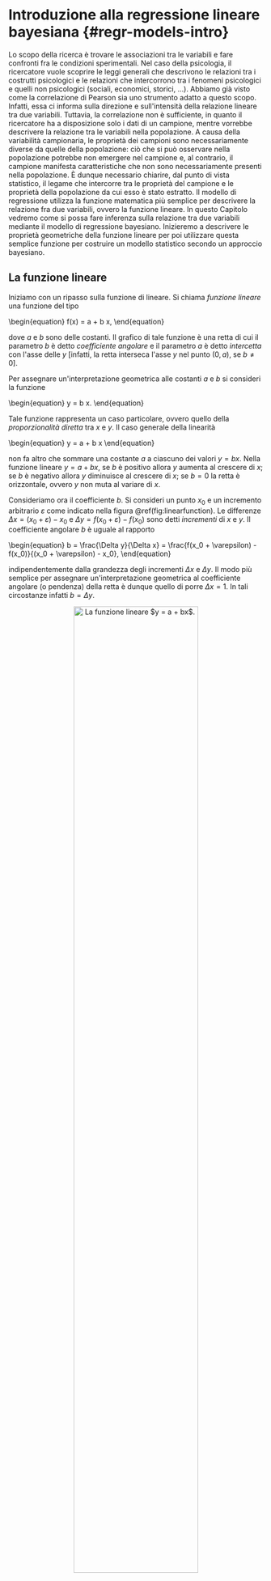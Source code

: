 # Introduzione alla regressione lineare bayesiana {#regr-models-intro}



Lo scopo della ricerca è trovare le associazioni tra le variabili e fare
confronti fra le condizioni sperimentali. Nel caso della psicologia, il
ricercatore vuole scoprire le leggi generali che descrivono le relazioni
tra i costrutti psicologici e le relazioni che intercorrono tra i
fenomeni psicologici e quelli non psicologici (sociali, economici,
storici, ...). Abbiamo già visto come la correlazione di Pearson sia uno
strumento adatto a questo scopo. Infatti, essa ci informa sulla
direzione e sull'intensità della relazione lineare tra due variabili.
Tuttavia, la correlazione non è sufficiente, in quanto il ricercatore ha
a disposizione solo i dati di un campione, mentre vorrebbe descrivere la
relazione tra le variabili nella popolazione. A causa della variabilità
campionaria, le proprietà dei campioni sono necessariamente diverse da
quelle della popolazione: ciò che si può osservare nella popolazione
potrebbe non emergere nel campione e, al contrario, il campione
manifesta caratteristiche che non sono necessariamente presenti nella
popolazione. È dunque necessario chiarire, dal punto di vista
statistico, il legame che intercorre tra le proprietà del campione e le
proprietà della popolazione da cui esso è stato estratto. 
Il modello di regressione utilizza la funzione matematica più semplice
per descrivere la relazione fra due variabili, ovvero la funzione
lineare. In questo Capitolo vedremo come si possa fare inferenza sulla relazione tra due variabili mediante il modello di regressione bayesiano. Inizieremo a descrivere le proprietà geometriche della funzione lineare per poi utilizzare questa semplice funzione per costruire un modello statistico secondo un approccio bayesiano. 


## La funzione lineare

Iniziamo con un ripasso sulla funzione di lineare. Si chiama _funzione lineare_ una funzione del tipo

\begin{equation}
f(x) = a + b x,
\end{equation}

dove $a$ e $b$ sono delle costanti. Il grafico di tale funzione è una retta di cui il parametro $b$ è detto _coefficiente angolare_ e il parametro $a$ è detto _intercetta_ con l'asse delle $y$ [infatti, la retta interseca l'asse $y$ nel punto $(0,a)$, se $b \neq 0$].
  
Per assegnare un'interpretazione geometrica alle costanti $a$ e $b$ si consideri la funzione

\begin{equation}
y = b x.
\end{equation}

Tale funzione rappresenta un caso particolare, ovvero quello della _proporzionalità diretta_ tra $x$ e $y$. Il caso generale della linearità

\begin{equation}
y = a + b x
\end{equation}

non fa altro che sommare una costante $a$ a ciascuno dei valori $y = b x$. Nella funzione lineare $y = a + b x$, se $b$ è positivo allora $y$ aumenta al crescere di $x$; se $b$ è negativo allora $y$ diminuisce al crescere di $x$; se $b=0$ la retta è orizzontale, ovvero $y$ non muta al variare di $x$.

Consideriamo ora il coefficiente $b$. Si consideri un punto $x_0$ e un incremento arbitrario $\varepsilon$ come indicato nella figura \@ref(fig:linearfunction). Le differenze $\Delta x = (x_0 + \varepsilon) - x_0$ e $\Delta y = f(x_0 + \varepsilon) - f(x_0)$  sono detti _incrementi_ di $x$ e $y$. Il coefficiente angolare $b$ è uguale al rapporto  

\begin{equation}
    b = \frac{\Delta y}{\Delta x} = \frac{f(x_0 + \varepsilon) - f(x_0)}{(x_0 + \varepsilon) - x_0},
\end{equation}

indipendentemente dalla grandezza degli incrementi $\Delta x$ e $\Delta y$. Il modo più semplice per assegnare un'interpretazione geometrica al coefficiente angolare (o pendenza) della retta è dunque quello di porre $\Delta x = 1$. In tali circostanze infatti $b = \Delta y$.

<div class="figure" style="text-align: center">
<img src="images/linear_function.png" alt="La funzione lineare $y = a + bx$." width="70%" />
<p class="caption">(\#fig:linearfunction)La funzione lineare $y = a + bx$.</p>
</div>


## L'errore di misurazione

Per descrivere l'associazione tra due variabili, tuttavia, la funzione lineare non è sufficiente. Nel mondo empirico, infatti, la relazione tra variabili non è mai perfettamente lineare. È dunque necessario includere nel modello di regressione anche una componente d'errore, ovvero una componente della $y$ che non può essere spiegata dal modello lineare. Nel caso di due sole variabili, questo ci conduce alla seguente formulazione del modello di regressione:

\begin{equation}
y = \alpha + \beta x + \varepsilon,
(\#eq:regbivpop)
\end{equation}

laddove i parametri $\alpha$ e $\beta$ descrivono l'associazione tra le variabili casuali $y$ e $x$, e il termine d'errore $\varepsilon$ specifica quant'è grande la porzione della variabile $y$ che non può essere predetta nei termini di una relazione lineare con la $x$.

Si noti che la \@ref(eq:regbivpop) consente di formulare una predizione, nei termini di un modello lineare, del valore atteso della $y$ conoscendo $x$, ovvero 

\begin{equation}
\hat{y} = \mathbb{E}(y \mid x) = \alpha + \beta x.
(\#eq:regbivpop2)
\end{equation}

In altri termini, se i parametri del modello ($\alpha$ e $\beta$) sono noti, allora è possibile predire la $y$ sulla base della nostra conoscenza della $x$. 
Per esempio, se conosciamo la relazione lineare tra quoziente di intelligenza ed aspettativa di vita, allora possiamo prevedere quanto a lungo vivrà una persona sulla base del suo QI. Sì, c'è una relazione lineare tra intelligenza e aspettativa di vita [@hambrick2015research]! Ma quando è accurata la previsione? Ciò dipende dal termine d'errore della \@ref(eq:regbivpop). L'analisi di regressione fornisce un metodo per rispondere a domande di questo tipo.


## Il modello di regressione da una prospettiva bayesiana

In precedenza abbiamo visto come sia possibile stimare i parametri di un modello bayesiano Normale nel quale le osservazioni sono indipendenti e identicamente distribuite secondo una densità Normale, 

\begin{equation}
Y_i \stackrel{i.i.d.}{\sim} \mathcal{N}(\mu, \sigma), \quad i = 1, \dots, n.
(\#eq:normalsamplingmodel)
\end{equation}

Il modello \@ref(eq:normalsamplingmodel) assume che ogni $Y_i$ sia una realizzazione della stessa $\mathcal{N}(\mu, \sigma^2)$. Da un punto di vista bayesiano^[Per un'introduzione alla trattazione frequentista dell'analisi di regressione, si veda l'Appendice \@ref(least-squares).], si assegnano distribuzioni a priori ai parametri $\mu$ e $\sigma$, si genera la verosimiglianza in base ai dati osservati e, con queste informazioni, si generano le distribuzione a posteriori dei parametri [@gelman2020regression]:

\begin{align}
Y_i \mid \mu, \sigma & \stackrel{iid}{\sim} \mathcal{N}(\mu, \sigma^2)\notag\\
\mu       & \sim \mathcal{N}(\mu_0, \tau^2) \notag\\
\sigma    & \sim \Cauchy(x_0, \gamma) \notag
\end{align}

È comune però che vengano però registrate altre variabili $x_i$ che possono essere associate alla risposta di interesse $y_i$.  La variabile $x_i$ viene chiamata _predittore_ (o variabile indipendente) in quanto il ricercatore è tipicamente interessato a predire il valore $y_i$ a partire da $x_i$. Come si può estende il modello Normale della \@ref(eq:normalsamplingmodel) per lo studio della possibile relazione tra $y_i$ e $x_i$?


### Una media specifica per ciascuna osservazione

Il modello \@ref(eq:normalsamplingmodel) assume una media $\mu$ comune per ciascuna osservazione $Y_i$. Dal momento che desideriamo introdurre una nuova variabile $x_i$ che assume un valore specifico per ciascuna osservazione $y_i$, il modello \@ref(eq:normalsamplingmodel) può essere modificato in modo che la media comune $\mu$ venga sostituita da una media $\mu_i$ specifica a ciascuna $i$-esima osservazione:

\begin{equation}
Y_i \mid \mu_i, \sigma \stackrel{ind}{\sim} \mathcal{N}(\mu_i, \sigma), \quad i = 1, \dots, n.
(\#eq:normalsamplinglinearmodel)
\end{equation}

Si noti che le osservazioni $Y_1, \dots, Y_n$ non sono più identicamente distribuite poiché hanno medie diverse, ma sono ancora indipendenti come indicato dalla notazione `ind` posta sopra il simbolo $\sim$ nella \@ref(eq:normalsamplinglinearmodel)


### Relazione lineare tra la media e il predittore

L'approccio che consente di mettere in relazione un predittore $x_i$ con la risposta $Y_i$ è quello di assumere che la media di ciascuna $Y_i$, ovvero $\mu_i$, sia una funzione lineare del predittore $x_i$. Una tale relazione lineare è scritta come 

\begin{equation}
\mu_i = \beta_0 + \beta_ 1 x_i, \quad i = 1, \dots, n.
(\#eq:regmodel)
\end{equation}

Nella \@ref(eq:regmodel), ciascuna $x_i$ è una costante nota (ecco perché viene usata una lettera minuscola per la $x$) e $\beta_0$ e  $\beta_ 1$ sono parametri incogniti. Questi parametri che rappresentano l'intercetta e la pendenza della retta di regressione sono variabili casuali. Si assegna una distribuzione a priori a $\beta_0$ e a $\beta_ 1$ e si esegue l'inferenza riassumendo la distribuzione a posteriori di questi parametri.

In questo modello, la funzione lineare $\beta_0 + \beta_ 1 x_i$ è interpretata come il valore atteso della $Y_i$ per ciascun valore $x_i$, mentre l'intercetta $\beta_0$ rappresenta il valore atteso della $Y_i$ quando $x_i = 0$. Il parametro $\beta_ 1$ (pendenza) rappresenta invece l'aumento medio della $Y_i$ quando $x_i$ aumenta di un'unità. È importante notare che la relazione lineare  \@ref(eq:normalsamplinglinearmodel) di parametri $\beta_0$ e  $\beta_ 1$ descrive l'associazione tra __la media__ $\mu_i$ e il predittore $x_i$. In altri termini, tale relazione lineare ci fornisce una predizione sul valore medio $\mu_i$, non sul valore _effettivo_ $Y_i$.


### Il modello di regressione lineare

Sostituendo la \@ref(eq:regmodel) nel modello  \@ref(eq:normalsamplinglinearmodel) otteniamo il modello di regressione lineare:

\begin{equation}
Y_i \mid \beta_0, \beta_ 1, \sigma \stackrel{ind}{\sim} \mathcal{N}(\beta_0 + \beta_ 1 x_i, \sigma), \quad i = 1, \dots, n.
(\#eq:samplinglinearmodel)
\end{equation}

Questo è un caso speciale del modello di campionamento Normale, dove le $Y_i$ seguono indipendentemente una densità Normale con una media ($\beta_0 + \beta_ 1 x_i$) specifica per ciascuna osservazione e con una deviazione standard ($\sigma$) comune a tutte le osservazioni. Poiché include un solo predittore ($x$), questo modello è comunemente chiamato _modello di regressione lineare semplice_.

In maniera equivalente, il modello \@ref(eq:samplinglinearmodel) può essere formulato come

\begin{equation}
Y_i = \mu_i + \varepsilon_i, \quad i = 1, \dots, n,
(\#eq:samplinglinearmodel2)
\end{equation}

dove la risposta media è $\mu_i = \beta_0 + \beta_ 1 x_i$ e i residui $\varepsilon_1, \dots, \varepsilon_n$ sono i.i.d. da una Normale con media 0 e deviazione standard $\sigma$. 

<img src="051_reglin1_files/figure-html/unnamed-chunk-2-1.png" width="576" style="display: block; margin: auto;" />

Nel modello di regressione lineare, l'osservazione $Y_i$ è una variabile casuale, il predittore $x_i$ è una costante fissa, e $\beta_0$, $\beta_1$ e $\sigma$ sono parametri incogniti. Utilizzando il paradigma bayesiano, viene assegnata una distribuzione a priori congiunta a $(\beta_0, \beta_1, \sigma)$. Dopo avere osservato le risposte $Y_i, i = 1, \dots, n$, l'inferenza procede stimando la distribuzione a posteriori dei parametri. 

::: {.rmdnote}
Nella costruzione di un modello di regressione bayesiano, è importante iniziare dalle basi e procedere un passo alla volta. Sia $Y$ una variabile di risposta e
sia $x$ un predittore o un insieme di predittori. È possibile costruire un modello di regressione di $Y$ su $x$ applicando i seguenti principi generali:

- Stabilire se $Y$  è discreto o continuo. Di conseguenza, identificare l'appropriata struttura dei dati (per esempio, Normale, di Poisson, o Binomiale).
- Esprimere la media di $Y$ come funzione dei predittori $x$ (per esempio, $\mu = \beta_0 + \beta_1 x$).
- Identificare tutti i parametri incogniti del modello (per esempio, $\mu, \beta_1, \beta_2$).
- Valutare quali valori che ciascuno di questi parametri potrebbe assumere. Di conseguenza, identificare le distribuzioni a priori appropriate per questi parametri.
::: 

Nel caso di una variabile $Y$ continua che segue la legge Normale e un solo predittore, ad esempio, il modello diventa:

\begin{align} 
Y_i \mid \beta_0, \beta_1, \sigma  &\stackrel{ind}{\sim} \mathcal{N}\left(\mu_i, \sigma^2\right) \;\; \text{ con } \;\; \mu_i = \beta_0 + \beta_1 x_i \notag\\
\beta_0  &\sim \mathcal{N}\left(\mu_0, \sigma_0^2 \right)  \notag\\
\beta_1  & \sim \mathcal{N}\left(\mu_1, \sigma_1^2 \right) \notag\\
\sigma & \sim \text{Cauchy}(x_0, \gamma) \; .\notag
\end{align}

Un algoritmo MCMC viene usato per simulare i campioni dalle distribuzioni a posteriori e, mediante tali campioni, si fanno inferenze sulla risposta attesa $\beta_0 + \beta_1 x$ per ciascuno specifico valore del predittore $x$. Inoltre, è possibile valutare le dimensioni degli errori di previsione mediante un indice sintetico della densità a posteriori della deviazione standard $\sigma$.


## Considerazioni conclusive {-}

Il modello di regressione lineare semplice viene usato per descrivere la
relazione tra due variabili e per determinare il segno e l'intensità di
tale relazione. Inoltre, il modello di regressione ci consente di
prevedere il valore della variabile dipendente in base ad alcuni nuovi
valori della variabile indipendente. Il modello di regressione lineare
semplice è in realtà molto limitato, in quanto descrive soltanto la
relazione tra la variabile dipendente $y$ e una sola variabile
esplicativa $x$. Esso diventa molto più utile quando incorpora più
variabili indipendenti. In questo secondo caso, però, i calcoli per la
stima dei coefficienti del modello diventano più complicati. Abbiamo
deciso di iniziare considerando il modello di regressione lineare semplice
perché, in questo caso, sia la logica dell'inferenza sia le procedure di
calcolo sono facilmente maneggiabili. Nel caso più generale, quello del
modello di regressione multipla, la logica dell'inferenza rimarrà
identica a quella discussa qui, ma le procedure di calcolo richiedono
l'uso dell'algebra matriciale. Il modello di regressione multipla può includere sia regressori quantitativi, sia regressori qualitativi, utilizzando un
opportuna schema di codifica. È interessante notare come un modello di
regressione multipla che include una sola variabile esplicativa
quantitativa corrisponde all'analisi della varianza ad una via; un
modello di regressione multipla che include più di una variabile
esplicativa quantitativa corrisponde all'analisi della varianza più vie.
Possiamo qui concludere dicendo che il modello di regressione, nelle sue varie forme e varianti, costituisce la tecnica di analisi dei dati maggiormente usata in psicologia.


